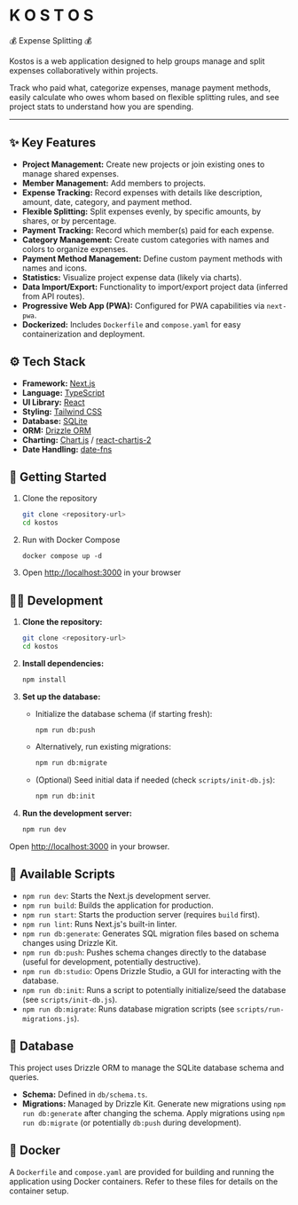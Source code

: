 # K O S T O S

💰 Expense Splitting 💰

Kostos is a web application designed to help groups manage and split expenses collaboratively within projects.

Track who paid what, categorize expenses, manage payment methods, easily calculate who owes whom based on flexible splitting rules, and see project stats to understand how you are spending.

---

## ✨ Key Features

- **Project Management:** Create new projects or join existing ones to manage shared expenses.
- **Member Management:** Add members to projects.
- **Expense Tracking:** Record expenses with details like description, amount, date, category, and payment method.
- **Flexible Splitting:** Split expenses evenly, by specific amounts, by shares, or by percentage.
- **Payment Tracking:** Record which member(s) paid for each expense.
- **Category Management:** Create custom categories with names and colors to organize expenses.
- **Payment Method Management:** Define custom payment methods with names and icons.
- **Statistics:** Visualize project expense data (likely via charts).
- **Data Import/Export:** Functionality to import/export project data (inferred from API routes).
- **Progressive Web App (PWA):** Configured for PWA capabilities via `next-pwa`.
- **Dockerized:** Includes `Dockerfile` and `compose.yaml` for easy containerization and deployment.

## ⚙️ Tech Stack

- **Framework:** [Next.js](https://nextjs.org/)
- **Language:** [TypeScript](https://www.typescriptlang.org/)
- **UI Library:** [React](https://reactjs.org/)
- **Styling:** [Tailwind CSS](https://tailwindcss.com/)
- **Database:** [SQLite](https://www.sqlite.org/index.html)
- **ORM:** [Drizzle ORM](https://orm.drizzle.team/)
- **Charting:** [Chart.js](https://www.chartjs.org/) / [react-chartjs-2](https://react-chartjs-2.js.org/)
- **Date Handling:** [date-fns](https://date-fns.org/)

## 🚀 Getting Started

1. Clone the repository

   ```bash
   git clone <repository-url>
   cd kostos
   ```

2. Run with Docker Compose

   ```
   docker compose up -d
   ```

3. Open [http://localhost:3000](http://localhost:3000) in your browser

## 🧑‍💻 Development

1. **Clone the repository:**

   ```bash
   git clone <repository-url>
   cd kostos
   ```

2. **Install dependencies:**

   ```bash
   npm install
   ```

3. **Set up the database:**

   - Initialize the database schema (if starting fresh):

     ```bash
     npm run db:push
     ```

   - Alternatively, run existing migrations:

     ```bash
     npm run db:migrate
     ```

   - (Optional) Seed initial data if needed (check `scripts/init-db.js`):

     ```bash
     npm run db:init
     ```

4. **Run the development server:**

   ```bash
   npm run dev
   ```

Open [http://localhost:3000](http://localhost:3000) in your browser.

## 📜 Available Scripts

- `npm run dev`: Starts the Next.js development server.
- `npm run build`: Builds the application for production.
- `npm run start`: Starts the production server (requires `build` first).
- `npm run lint`: Runs Next.js's built-in linter.
- `npm run db:generate`: Generates SQL migration files based on schema changes using Drizzle Kit.
- `npm run db:push`: Pushes schema changes directly to the database (useful for development, potentially destructive).
- `npm run db:studio`: Opens Drizzle Studio, a GUI for interacting with the database.
- `npm run db:init`: Runs a script to potentially initialize/seed the database (see `scripts/init-db.js`).
- `npm run db:migrate`: Runs database migration scripts (see `scripts/run-migrations.js`).

## 💾 Database

This project uses Drizzle ORM to manage the SQLite database schema and queries.

- **Schema:** Defined in `db/schema.ts`.
- **Migrations:** Managed by Drizzle Kit. Generate new migrations using `npm run db:generate` after changing the schema. Apply migrations using `npm run db:migrate` (or potentially `db:push` during development).

## 🐳 Docker

A `Dockerfile` and `compose.yaml` are provided for building and running the application using Docker containers. Refer to these files for details on the container setup.
